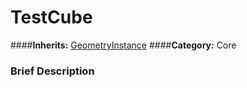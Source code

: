 #  TestCube  
####**Inherits:** [GeometryInstance](class_geometryinstance)
####**Category:** Core

###  Brief Description  

